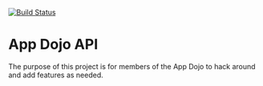 [![Build Status](https://travis-ci.org/AppDojo/AppDojo-API.png)](https://travis-ci.org/AppDojo/AppDojo-API)

# App Dojo API

The purpose of this project is for members of the App Dojo to hack around and add features as needed.
